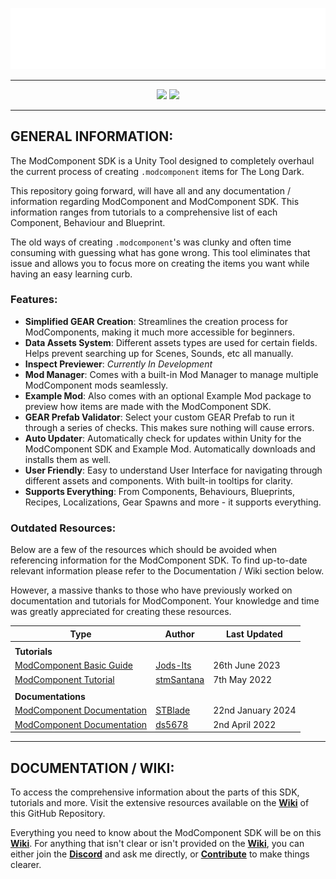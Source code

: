 <p align="center">
    <a href="#"><img src="https://raw.githubusercontent.com/Deaadman/ModComponentSDK/release/ModComponent/Assets/Graphics/GitHub/TitleCardGitHub.png"></a>

---

<p align="center">
    <a href="https://github.com/Deaadman/ModComponentSDK/releases/latest"><img src="https://img.shields.io/github/v/release/Deaadman/ModComponentSDK?label=latest&style=for-the-badge"></a>
    <a href="https://github.com/Deaadman/ModComponentSDK/issues"><img src="https://img.shields.io/github/issues/Deaadman/ModComponentSDK?style=for-the-badge"></a>

---

## GENERAL INFORMATION:

The ModComponent SDK is a Unity Tool designed to completely overhaul the current process of creating `.modcomponent` items for The Long Dark.

This repository going forward, will have all and any documentation / information regarding ModComponent and ModComponent SDK. This information ranges from tutorials to a comprehensive list of each Component, Behaviour and Blueprint.

The old ways of creating `.modcomponent`'s was clunky and often time consuming with guessing what has gone wrong. This tool eliminates that issue and allows you to focus more on creating the items you want while having an easy learning curb.

### Features:
- **Simplified GEAR Creation**: Streamlines the creation process for ModComponents, making it much more accessible for beginners.
- **Data Assets System**: Different assets types are used for certain fields. Helps prevent searching up for Scenes, Sounds, etc all manually.
- **Inspect Previewer**: _Currently In Development_
- **Mod Manager**: Comes with a built-in Mod Manager to manage multiple ModComponent mods seamlessly.
- **Example Mod**: Also comes with an optional Example Mod package to preview how items are made with the ModComponent SDK.
- **GEAR Prefab Validator**: Select your custom GEAR Prefab to run it through a series of checks. This makes sure nothing will cause errors.
- **Auto Updater**: Automatically check for updates within Unity for the ModComponent SDK and Example Mod. Automatically downloads and installs them as well.
- **User Friendly**: Easy to understand User Interface for navigating through different assets and components. With built-in tooltips for clarity.
- **Supports Everything**: From Components, Behaviours, Blueprints, Recipes, Localizations, Gear Spawns and more - it supports everything.

### Outdated Resources:
Below are a few of the resources which should be avoided when referencing information for the ModComponent SDK. To find up-to-date relevant information please refer to the Documentation / Wiki section below.

However, a massive thanks to those who have previously worked on documentation and tutorials for ModComponent. Your knowledge and time was greatly appreciated for creating these resources.

| Type | Author | Last Updated |
| - | - | - |
| | | |
| **Tutorials** | | |
| [ModComponent Basic Guide](https://github.com/TLD-Mods/Guides/blob/main/ModComponent%20Basic%20Guide.md) | [Jods-Its](https://github.com/Jods-Its) | 26th June 2023 |
| [ModComponent Tutorial](https://stmsantana.github.io/ModComponentDocs/TutorialTP/index.html) | [stmSantana](https://github.com/stmSantana) | 7th May 2022 |
| | | |
| **Documentations** | | |
| [ModComponent Documentation](https://github.com/dommrogers/ModComponent/blob/master/docs/index.md) | [STBlade](https://github.com/dommrogers) | 22nd January 2024 |
| [ModComponent Documentation](https://ds5678.github.io/ModComponent/) | [ds5678](https://github.com/ds5678) | 2nd April 2022 |

---

## DOCUMENTATION / WIKI:

To access the comprehensive information about the parts of this SDK, tutorials and more. Visit the extensive resources available on the [**Wiki**](https://github.com/Deaadman/ModComponentSDK/wiki) of this GitHub Repository.

Everything you need to know about the ModComponent SDK will be on this [**Wiki**](https://github.com/Deaadman/ModComponentSDK/wiki). For anything that isn't clear or isn't provided on the [**Wiki**](https://github.com/Deaadman/ModComponentSDK/wiki), you can either join the [**Discord**](https://discord.gg/2mnXAZfGXQ) and ask me directly, or [**Contribute**](https://github.com/Deaadman/ModComponentSDK/wiki#contributions) to make things clearer.